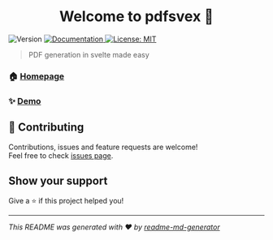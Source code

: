 <h1 align="center">Welcome to pdfsvex 👋</h1>
<p>
  <img alt="Version" src="https://img.shields.io/badge/version-1.0.0-blue.svg?cacheSeconds=2592000" />
  <a href="pdfsvex.serret.dev" target="_blank">
    <img alt="Documentation" src="https://img.shields.io/badge/documentation-yes-brightgreen.svg" />
  </a>
  <a href="#" target="_blank">
    <img alt="License: MIT" src="https://img.shields.io/badge/License-MIT-yellow.svg" />
  </a>
</p>

> PDF generation in svelte made easy

### 🏠 [Homepage](pdfsvex.serret.dev)

### ✨ [Demo](pdfsvex.serret.dev)

## 🤝 Contributing

Contributions, issues and feature requests are welcome!<br />Feel free to check [issues page](https://github.com/manuel3108/pdfsvex/issues).

## Show your support

Give a ⭐️ if this project helped you!

---

_This README was generated with ❤️ by [readme-md-generator](https://github.com/kefranabg/readme-md-generator)_
